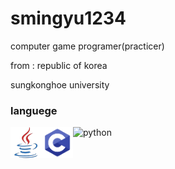 # smingyu1234
<p>computer game programer(practicer)</p>
<p>from : republic of korea</p>
<p>sungkonghoe university</p>

### languege
<div width = "100%">
  <img align="left" src="https://raw.githubusercontent.com/ydmins/YdMinS/main/icons/java.png" alt="java" height="50px"/>
  <img align="left" src="https://raw.githubusercontent.com/smingyu1234/s-mingyu.github.io/main/icon/c.png" alt="c" height="50px"/>
  <img align="left" src="https://raw.githubusercontent.com/smingyu1234/s-mingyu.github.io/main/icons/python.png" alt="python" height="50px"/>
